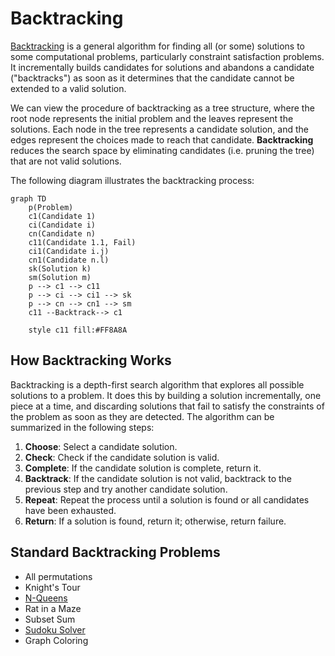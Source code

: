 # Backtracking

[Backtracking](https://en.wikipedia.org/wiki/Backtracking) is a general algorithm for
finding all (or some) solutions to some computational problems, particularly constraint
satisfaction problems. It incrementally builds candidates for solutions and abandons a
candidate ("backtracks") as soon as it determines that the candidate cannot be extended
to a valid solution.

We can view the procedure of backtracking as a tree structure, where the root node
represents the initial problem and the leaves represent the solutions. Each node in the
tree represents a candidate solution, and the edges represent the choices made to reach
that candidate. **Backtracking** reduces the search space by eliminating candidates
(i.e. pruning the tree) that are not valid solutions.

The following diagram illustrates the backtracking process:

```mermaid
graph TD
    p(Problem)
    c1(Candidate 1)
    ci(Candidate i)
    cn(Candidate n)
    c11(Candidate 1.1, Fail)
    ci1(Candidate i.j)
    cn1(Candidate n.l)
    sk(Solution k)
    sm(Solution m)
    p --> c1 --> c11
    p --> ci --> ci1 --> sk
    p --> cn --> cn1 --> sm
    c11 --Backtrack--> c1

    style c11 fill:#FF8A8A
```

## How Backtracking Works

Backtracking is a depth-first search algorithm that explores all possible solutions to a
problem. It does this by building a solution incrementally, one piece at a time, and
discarding solutions that fail to satisfy the constraints of the problem as soon as they
are detected.
The algorithm can be summarized in the following steps:

1. **Choose**: Select a candidate solution.
2. **Check**: Check if the candidate solution is valid.
3. **Complete**: If the candidate solution is complete, return it.
4. **Backtrack**: If the candidate solution is not valid, backtrack to the previous step
   and try another candidate solution.
5. **Repeat**: Repeat the process until a solution is found or all candidates have been
   exhausted.
6. **Return**: If a solution is found, return it; otherwise, return failure.

## Standard Backtracking Problems

- All permutations
- Knight's Tour
- [N-Queens](https://en.wikipedia.org/wiki/Eight_queens_puzzle)
- Rat in a Maze
- Subset Sum
- [Sudoku Solver](https://en.wikipedia.org/wiki/Sudoku)
- Graph Coloring